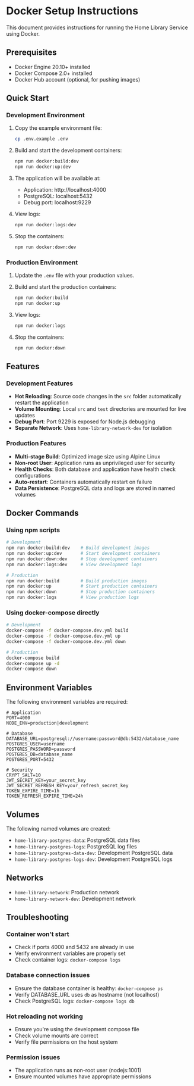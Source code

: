 # Docker Setup Instructions

This document provides instructions for running the Home Library Service using Docker.

## Prerequisites

- Docker Engine 20.10+ installed
- Docker Compose 2.0+ installed
- Docker Hub account (optional, for pushing images)

## Quick Start

### Development Environment

1. Copy the example environment file:
   ```bash
   cp .env.example .env
   ```

2. Build and start the development containers:
   ```bash
   npm run docker:build:dev
   npm run docker:up:dev
   ```

3. The application will be available at:
   - Application: http://localhost:4000
   - PostgreSQL: localhost:5432
   - Debug port: localhost:9229

4. View logs:
   ```bash
   npm run docker:logs:dev
   ```

5. Stop the containers:
   ```bash
   npm run docker:down:dev
   ```

### Production Environment

1. Update the `.env` file with your production values.

2. Build and start the production containers:
   ```bash
   npm run docker:build
   npm run docker:up
   ```

3. View logs:
   ```bash
   npm run docker:logs
   ```

4. Stop the containers:
   ```bash
   npm run docker:down
   ```

## Features

### Development Features
- **Hot Reloading**: Source code changes in the `src` folder automatically restart the application
- **Volume Mounting**: Local `src` and `test` directories are mounted for live updates
- **Debug Port**: Port 9229 is exposed for Node.js debugging
- **Separate Network**: Uses `home-library-network-dev` for isolation

### Production Features
- **Multi-stage Build**: Optimized image size using Alpine Linux
- **Non-root User**: Application runs as unprivileged user for security
- **Health Checks**: Both database and application have health check configurations
- **Auto-restart**: Containers automatically restart on failure
- **Data Persistence**: PostgreSQL data and logs are stored in named volumes

## Docker Commands

### Using npm scripts
```bash
# Development
npm run docker:build:dev    # Build development images
npm run docker:up:dev       # Start development containers
npm run docker:down:dev     # Stop development containers
npm run docker:logs:dev     # View development logs

# Production
npm run docker:build        # Build production images
npm run docker:up           # Start production containers
npm run docker:down         # Stop production containers
npm run docker:logs         # View production logs
```

### Using docker-compose directly
```bash
# Development
docker-compose -f docker-compose.dev.yml build
docker-compose -f docker-compose.dev.yml up
docker-compose -f docker-compose.dev.yml down

# Production
docker-compose build
docker-compose up -d
docker-compose down
```

## Environment Variables

The following environment variables are required:

```env
# Application
PORT=4000
NODE_ENV=production|development

# Database
DATABASE_URL=postgresql://username:password@db:5432/database_name
POSTGRES_USER=username
POSTGRES_PASSWORD=password
POSTGRES_DB=database_name
POSTGRES_PORT=5432

# Security
CRYPT_SALT=10
JWT_SECRET_KEY=your_secret_key
JWT_SECRET_REFRESH_KEY=your_refresh_secret_key
TOKEN_EXPIRE_TIME=1h
TOKEN_REFRESH_EXPIRE_TIME=24h
```

## Volumes

The following named volumes are created:

- `home-library-postgres-data`: PostgreSQL data files
- `home-library-postgres-logs`: PostgreSQL log files
- `home-library-postgres-data-dev`: Development PostgreSQL data
- `home-library-postgres-logs-dev`: Development PostgreSQL logs

## Networks

- `home-library-network`: Production network
- `home-library-network-dev`: Development network

## Troubleshooting

### Container won't start
- Check if ports 4000 and 5432 are already in use
- Verify environment variables are properly set
- Check container logs: `docker-compose logs`

### Database connection issues
- Ensure the database container is healthy: `docker-compose ps`
- Verify DATABASE_URL uses `db` as hostname (not localhost)
- Check PostgreSQL logs: `docker-compose logs db`

### Hot reloading not working
- Ensure you're using the development compose file
- Check volume mounts are correct
- Verify file permissions on the host system

### Permission issues
- The application runs as non-root user (nodejs:1001)
- Ensure mounted volumes have appropriate permissions